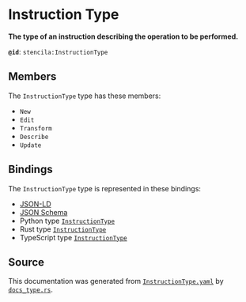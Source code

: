 # Instruction Type

**The type of an instruction describing the operation to be performed.**

**`@id`**: `stencila:InstructionType`

## Members

The `InstructionType` type has these members:

- `New`
- `Edit`
- `Transform`
- `Describe`
- `Update`

## Bindings

The `InstructionType` type is represented in these bindings:

- [JSON-LD](https://stencila.org/InstructionType.jsonld)
- [JSON Schema](https://stencila.org/InstructionType.schema.json)
- Python type [`InstructionType`](https://github.com/stencila/stencila/blob/main/python/python/stencila/types/instruction_type.py)
- Rust type [`InstructionType`](https://github.com/stencila/stencila/blob/main/rust/schema/src/types/instruction_type.rs)
- TypeScript type [`InstructionType`](https://github.com/stencila/stencila/blob/main/ts/src/types/InstructionType.ts)

## Source

This documentation was generated from [`InstructionType.yaml`](https://github.com/stencila/stencila/blob/main/schema/InstructionType.yaml) by [`docs_type.rs`](https://github.com/stencila/stencila/blob/main/rust/schema-gen/src/docs_type.rs).
